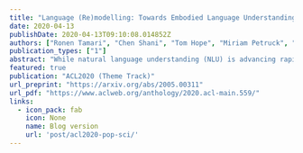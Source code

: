 ```yaml
---
title: "Language (Re)modelling: Towards Embodied Language Understanding"
date: 2020-04-13
publishDate: 2020-04-13T09:10:08.014852Z
authors: ["Ronen Tamari", "Chen Shani", "Tom Hope", "Miriam Petruck", "Omri Abend", "Dafna Shahaf"]
publication_types: ["1"]
abstract: "While natural language understanding (NLU) is advancing rapidly, today's technology differs from human-like language understanding in fundamental ways, notably in its inferior efficiency, interpretability, and generalization. This work proposes an approach to representation and learning based on the tenets of embodied cognitive linguistics (ECL). According to ECL, natural language is inherently executable (like programming languages), driven by mental simulation and metaphoric mappings over hierarchical compositions of structures and schemata learned through embodied interaction. This position paper argues that the use of grounding by metaphoric inference and simulation will greatly benefit NLU systems,  and proposes a system architecture along with a roadmap towards realizing this vision."
featured: true
publication: "ACL2020 (Theme Track)"
url_preprint: "https://arxiv.org/abs/2005.00311"
url_pdf: "https://www.aclweb.org/anthology/2020.acl-main.559/"
links:
  - icon_pack: fab
    icon: None
    name: Blog version
    url: 'post/acl2020-pop-sci/'
---
```

